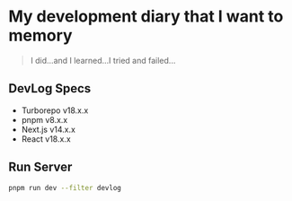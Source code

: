 # My development diary that I want to memory

> I did...and I learned...I tried and failed...

## DevLog Specs

- Turborepo v18.x.x
- pnpm v8.x.x
- Next.js v14.x.x
- React v18.x.x

## Run Server

```bash
pnpm run dev --filter devlog
```
